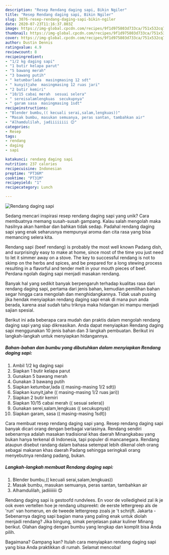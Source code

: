 ```yaml
---
description: "Resep Rendang daging sapi, Bikin Ngiler"
title: "Resep Rendang daging sapi, Bikin Ngiler"
slug: 3076-resep-rendang-daging-sapi-bikin-ngiler
date: 2020-07-23T11:16:37.803Z
image: https://img-global.cpcdn.com/recipes/9f1d975803d733ca/751x532cq70/rendang-daging-sapi-foto-resep-utama.jpg
thumbnail: https://img-global.cpcdn.com/recipes/9f1d975803d733ca/751x532cq70/rendang-daging-sapi-foto-resep-utama.jpg
cover: https://img-global.cpcdn.com/recipes/9f1d975803d733ca/751x532cq70/rendang-daging-sapi-foto-resep-utama.jpg
author: Dustin Dennis
ratingvalue: 4.9
reviewcount: 8
recipeingredient:
- "1/2 kg daging sapi"
- "1 butir kelapa parut"
- "5 bawang merah"
- "3 bawang putih"
- " ketumbarlada  masingmasing 12 sdt"
- " kunyitjahe  masingmasing 12 ruas jari"
- "2 butir kemiri"
- "10/15 cabai merah  sesuai selera"
- " sereisalamlengkuas  secukupnya"
- " garam sasa  masingmasing 1sdt"
recipeinstructions:
- "Blender bumbu,(( kecuali serai,salam,lengkuas))"
- "Masak bumbu, masukan semuanya, peras santan, tambahkan air"
- "Alhamdulilah, jadiiiiiiii 😊"
categories:
- Resep
tags:
- rendang
- daging
- sapi

katakunci: rendang daging sapi 
nutrition: 237 calories
recipecuisine: Indonesian
preptime: "PT36M"
cooktime: "PT31M"
recipeyield: "1"
recipecategory: Lunch

---
```



![Rendang daging sapi](https://img-global.cpcdn.com/recipes/9f1d975803d733ca/751x532cq70/rendang-daging-sapi-foto-resep-utama.jpg)

Sedang mencari inspirasi resep rendang daging sapi yang unik? Cara membuatnya memang susah-susah gampang. Kalau salah mengolah maka hasilnya akan hambar dan bahkan tidak sedap. Padahal rendang daging sapi yang enak seharusnya mempunyai aroma dan cita rasa yang bisa memancing selera kita.

Rendang sapi (beef rendang) is probably the most well known Padang dish, and surprisingly easy to make at home, since most of the time you just need to let it simmer away on a stove. The key to successful rendang is not to skimp on the herbs and spices, and be prepared for a long stewing process resulting in a flavorful and tender melt in your mouth pieces of beef. Perdana ngolah daging sapi menjadi masakan rendang.

Banyak hal yang sedikit banyak berpengaruh terhadap kualitas rasa dari rendang daging sapi, pertama dari jenis bahan, kemudian pemilihan bahan segar hingga cara mengolah dan menghidangkannya. Tidak usah pusing jika hendak menyiapkan rendang daging sapi enak di mana pun anda berada, karena asal sudah tahu triknya maka hidangan ini mampu menjadi sajian spesial.


Berikut ini ada beberapa cara mudah dan praktis dalam mengolah rendang daging sapi yang siap dikreasikan. Anda dapat menyiapkan Rendang daging sapi menggunakan 10 jenis bahan dan 3 langkah pembuatan. Berikut ini langkah-langkah untuk menyiapkan hidangannya.

<!--inarticleads1-->

##### Bahan-bahan dan bumbu yang dibutuhkan dalam menyiapkan Rendang daging sapi:

1. Ambil 1/2 kg daging sapi
1. Siapkan 1 butir kelapa parut
1. Gunakan 5 bawang merah
1. Gunakan 3 bawang putih
1. Siapkan  ketumbar,lada (( masing-masing 1/2 sdt))
1. Siapkan  kunyit,jahe (( masing-masing 1/2 ruas jari))
1. Siapkan 2 butir kemiri
1. Siapkan 10/15 cabai merah (( sesuai selera))
1. Gunakan  serei,salam,lengkuas (( secukupnya))
1. Siapkan  garam, sasa (( masing-masing 1sdt))


Cara membuat resep rendang daging sapi yang. Resep rendang daging sapi banyak dicari orang dengan berbagai variasinya. Rendang sendiri sebenarnya adalah masakan tradisional khas daerah Minangkabau yang bukan hanya terkenal di Indonesia, tapi populer di mancanegara. Rendang ataupun disebut randang dalam bahasa setempat lebih dikenal oleh orang sebagai makanan khas daerah Padang sehingga seringkali orang menyebutnya rendang padang, bukan. 

<!--inarticleads2-->

##### Langkah-langkah membuat Rendang daging sapi:

1. Blender bumbu,(( kecuali serai,salam,lengkuas))
1. Masak bumbu, masukan semuanya, peras santan, tambahkan air
1. Alhamdulilah, jadiiiiiiii 😊


Rendang daging sapi is gestoofd rundvlees. En voor de volledigheid zal ik je ook even vertellen hoe je rendang uitspreekt: de eerste lettergreep als de &#39;run&#39; van homerun, en de tweede lettergreep zoals je &#39;t schrijft. Jakarta - Sebenarnya daging sapi bagian mana yang paling enak untuk diolah menjadi rendang? Jika bingung, simak penjelasan pakar kuliner Minang berikut. Olahan daging dengan bumbu yang lengkap dan komplit bisa Anda pilih. 

Bagaimana? Gampang kan? Itulah cara menyiapkan rendang daging sapi yang bisa Anda praktikkan di rumah. Selamat mencoba!
